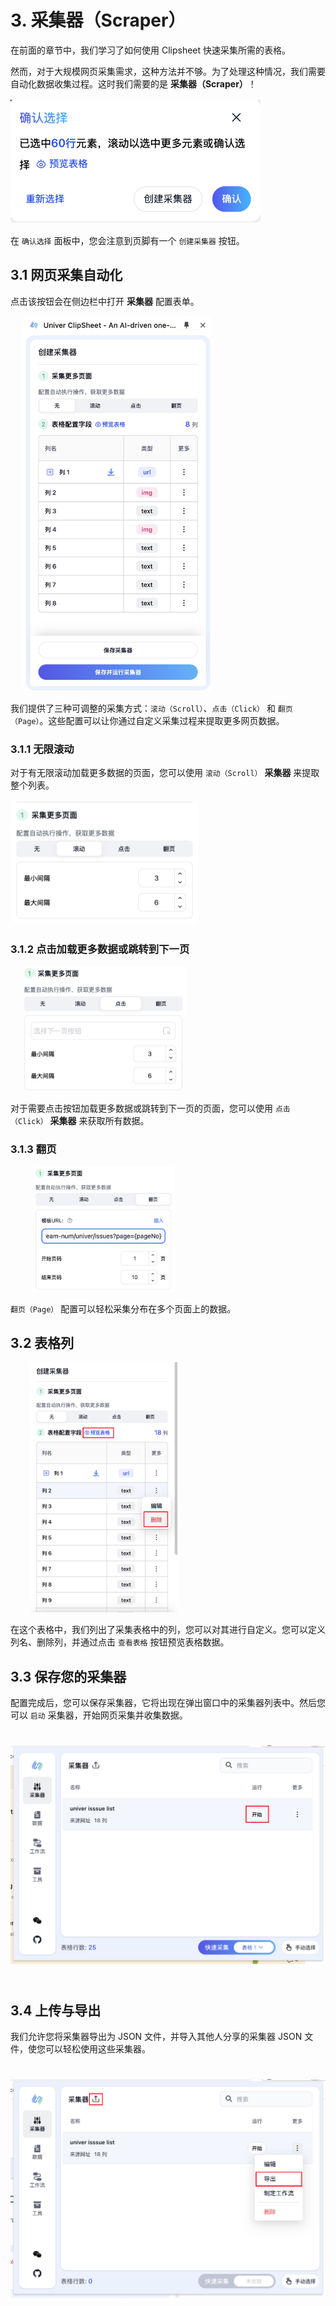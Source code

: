 # 3. 采集器（Scraper）

在前面的章节中，我们学习了如何使用 Clipsheet 快速采集所需的表格。

然而，对于大规模网页采集需求，这种方法并不够。为了处理这种情况，我们需要自动化数据收集过程。这时我们需要的是 **采集器（Scraper）**！

<img src="/assets/zh-CN/shared/clipsheet_table_scraping_dialog.png" style="width: 400px; height: 200px; object-fit: contain;" />

在 `确认选择` 面板中，您会注意到页脚有一个 `创建采集器` 按钮。

## 3.1 网页采集自动化

点击该按钮会在侧边栏中打开 **采集器** 配置表单。

<img src="/assets/zh-CN/scraper/clipsheet_create_scraper_form.png" style="width: 340px; height: 600px; object-fit: contain;" />

我们提供了三种可调整的采集方式：`滚动（Scroll）`、`点击（Click）` 和 `翻页（Page）`。这些配置可以让你通过自定义采集过程来提取更多网页数据。

### 3.1.1 无限滚动

对于有无限滚动加载更多数据的页面，您可以使用 `滚动（Scroll）` **采集器** 来提取整个列表。

<img src="/assets/zh-CN/scraper/clipsheet_scraper_scroll_form.png" style="width: 300px; height: 200px; object-fit: contain;" />

### 3.1.2 点击加载更多数据或跳转到下一页

<img src="/assets/zh-CN/scraper/clipsheet_scraper_click_form.png" style="width: 300px; height: 200px; object-fit: contain;" />

对于需要点击按钮加载更多数据或跳转到下一页的页面，您可以使用 `点击（Click）` **采集器** 来获取所有数据。

### 3.1.3 翻页

<img src="/assets/zh-CN/scraper/clipsheet_scraper_page_form.png" style="width: 300px; height: 200px; object-fit: contain;" />

`翻页（Page）` 配置可以轻松采集分布在多个页面上的数据。

## 3.2 表格列

<img src="/assets/zh-CN/scraper/clipsheet_scraper_columns_of_table.png" style="width: 300px; height: 400px; object-fit: contain;" />

在这个表格中，我们列出了采集表格中的列，您可以对其进行自定义。您可以定义列名、删除列，并通过点击 `查看表格` 按钮预览表格数据。

## 3.3 保存您的采集器

配置完成后，您可以保存采集器，它将出现在弹出窗口中的采集器列表中。然后您可以 `启动` 采集器，开始网页采集并收集数据。

<img src="/assets/zh-CN/scraper/clipsheet_popup_scraper_list.png" style="width: 600px; height: 400px; object-fit: contain;" />

## 3.4 上传与导出

我们允许您将采集器导出为 JSON 文件，并导入其他人分享的采集器 JSON 文件，使您可以轻松使用这些采集器。

<img src="/assets/zh-CN/scraper/clipsheet_popup_scraper_upload_and_export.png" style="width: 600px; height: 400px; object-fit: contain;" />
